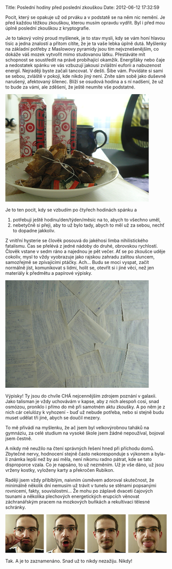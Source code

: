 Title: Poslední hodiny před poslední zkouškou
Date: 2012-06-12 17:32:59

Pocit, který se opakuje už od prváku a v podstatě se na něm nic nemění. Je před každou těžkou zkouškou, kterou musím opravdu vydřít. Byl i před mou úplně poslední zkouškou z kryptografie.

Je to takový volný proud myšlenek, je to stav mysli, kdy se vám honí hlavou tisíc a jedna znalostí a přitom cítíte, že je ta vaše lebka úplně dutá. Myšlenky na základní potřeby z Maslowovy pyramidy jsou tím nejvznešenějším, co dokáže váš mozek vytvořit mimo studovanou látku. Přestáváte mít schopnost se soustředit na právě probíhající okamžik. Energiťáky nebo čaje a nedostatek spánku ve vás vzbuzují jakousi zvláštní euforii a nabuzenost energií. Nejraději byste začali tancovat. V dešti. Šibe vám. Povídáte si sami se sebou, zvláště v pokoji, kde nikdo jiný není. Zníte sám sobě jako duševně narušený, afektovaný šílenec. Blíží se osudová hodina a s ní nadšení, že už to bude za vámi, ale zděšení, že ještě neumíte vše podstatné.

![Kryptočaje](images/kryptocaje.jpg)

Je to ten pocit, kdy se vzbudím po čtyřech hodinách spánku a

1. potřebuji ještě hodinu/den/týden/měsíc na to, abych to všechno uměl,
2. nebetyčně si přeji, aby to už bylo tady, abych to měl už za sebou, nechť to dopadne jakkoliv.

Z vnitřní hysterie se člověk posouvá do jakéhosi limba nihilistického fatalismu. Čas se přelévá z jedné nádoby do druhé, obrovskou rychlostí. Člověk vstane v sedm ráno a najednou je pět večer. Ať se po zkoušce uděje cokoliv, mysl to vždy vyobrazuje jako rajskou zahradu zalitou sluncem, samozřejmě se zpívajícími ptáčky. Ach... Budu se moci vyspat, začít normálně jíst, komunikovat s lidmi, holit se, otevřít si i jiné věci, než jen materiály k předmětu a papírové výpisky.

![Kryptovýpisky](images/kryptouceni.jpg)

Výpisky! Ty jsou do chvíle CHÁ nejcennějším zdrojem poznání v galaxii. Jako talisman je vždy uchovávám v kapse, aby z nich alespoň cosi, snad osmózou, proniklo i přímo do mě při samotném aktu zkoušky. A po něm je z nich cár celulózy k vyhození - buď už nebude potřeba, nebo si stejně budu muset udělat tři jiné, abych se doučil mezery.

To mě přivádí na myšlenku, že ač jsem byl velkovýrobnou taháků na gymnáziu, za celé studium na vysoké škole jsem žádné nepoužíval, bojoval jsem čestně.

A nikdy mě neužilo na čtení správných řešení hned při příchodu domů. Zbytečné nervy, hodnocení stejně často nekoresponduje s výkonem a byla-li známka lepší než by asi měla, není nikomu radno pátrat, kde se tato disproporce vzala. Co je napsáno, to už nezměním. Už je vše dáno, už jsou vrženy kostky, vyloženy karty a překročen Rubikon.

Raději jsem vždy přiblblým, naivním úsměvem adoroval skutečnost, že minimálně několik dní nemusím už trávit v tunelu se stěnami popsanými rovnicemi, fakty, souvislostmi... Že mohu po záplavě dvaceti čajových tsunami a několika plechových energetických erupcích věnovat záchranářským pracem na mozkových buňkách a rekultivaci tělesné schránky.

![Krypto-Honza](images/kryptohonza.png)

Tak. A je to zaznamenáno. Snad už to nikdy nezažiju. Nikdy!